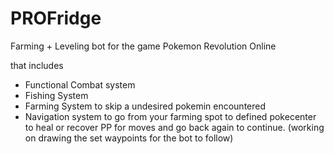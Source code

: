 # PROFridge
 Farming + Leveling bot for the game Pokemon Revolution Online
 
 that includes
 - Functional Combat system
 - Fishing System
 - Farming System to skip a undesired pokemin encountered
 - Navigation system to go from your farming spot to defined pokecenter to heal or recover PP for moves and go back again to continue.       (working on drawing the set waypoints for the bot to follow)
